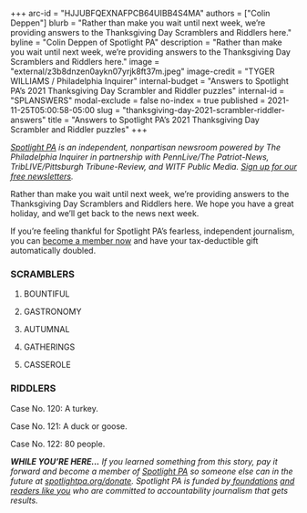 +++
arc-id = "HJJUBFQEXNAFPCB64UIBB4S4MA"
authors = ["Colin Deppen"]
blurb = "Rather than make you wait until next week, we’re providing answers to the Thanksgiving Day Scramblers and Riddlers here."
byline = "Colin Deppen of Spotlight PA"
description = "Rather than make you wait until next week, we’re providing answers to the Thanksgiving Day Scramblers and Riddlers here."
image = "external/z3b8dnzen0aykn07yrjk8ft37m.jpeg"
image-credit = "TYGER WILLIAMS / Philadelphia Inquirer"
internal-budget = "Answers to Spotlight PA’s 2021 Thanksgiving Day Scrambler and Riddler puzzles"
internal-id = "SPLANSWERS"
modal-exclude = false
no-index = true
published = 2021-11-25T05:00:58-05:00
slug = "thanksgiving-day-2021-scrambler-riddler-answers"
title = "Answers to Spotlight PA’s 2021 Thanksgiving Day Scrambler and Riddler puzzles"
+++

<a href="https://www.spotlightpa.org/"><i>Spotlight PA</i></a><i> is an independent, nonpartisan newsroom powered by The Philadelphia Inquirer in partnership with PennLive/The Patriot-News, TribLIVE/Pittsburgh Tribune-Review, and WITF Public Media. </i><a href="https://www.spotlightpa.org/newsletters"><i>Sign up for our free newsletters</i></a><i>.</i>

Rather than make you wait until next week, we’re providing answers to the Thanksgiving Day Scramblers and Riddlers here. We hope you have a great holiday, and we’ll get back to the news next week. 

If you’re feeling thankful for Spotlight PA’s fearless, independent journalism, you can <a href="https://checkout.fundjournalism.org/memberform?org_id=spotlightpa&campaign=7015G0000013oXOQAY&utm_source=www.spotlightpa.org&utm_medium=home%20&utm_campaign=header:banner">become a member now</a> and have your tax-deductible gift automatically doubled.

### SCRAMBLERS

1. BOUNTIFUL

2. GASTRONOMY

3. AUTUMNAL

4. GATHERINGS

5. CASSEROLE

### RIDDLERS

Case No. 120: A turkey.

Case No. 121: A duck or goose.

Case No. 122: 80 people.

<i><b>WHILE YOU’RE HERE...</b></i><i> If you learned something from this story, pay it forward and become a member of </i><a href="https://www.spotlightpa.org/"><i>Spotlight PA</i></a><i> so someone else can in the future at </i><a href="http://spotlightpa.org/donate"><i>spotlightpa.org/donate</i></a><i>. Spotlight PA is funded by</i><a href="https://www.spotlightpa.org/support"><i> foundations</i></a><i> </i><a href="https://www.spotlightpa.org/support"><i>and readers like you</i></a><i> who are committed to accountability journalism that gets results.</i>
